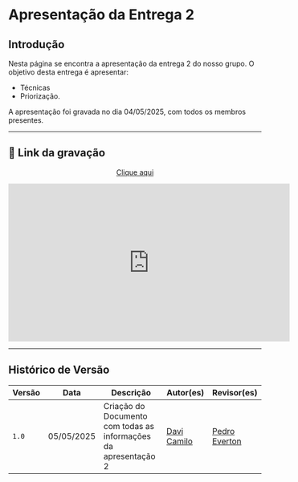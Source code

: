 # Apresentação da Entrega 2

## Introdução
Nesta página se encontra a apresentação da entrega 2 do nosso grupo. O objetivo desta entrega é apresentar:

- Técnicas
- Priorização.

A apresentação foi gravada no dia 04/05/2025, com todos os membros presentes.

---

## 🎥 Link da gravação

<p style="text-align: center"><a href="https://www.youtube.com/watch?v=63nDJKC6v1I" target="blanket">Clique aqui</a></p>

<p style="text-align: center">
  <iframe width="560" height="315"
          src="https://www.youtube.com/watch?v=63nDJKC6v1I"
          title="YouTube video player"
          frameborder="0"
          allow="accelerometer; autoplay; clipboard-write; encrypted-media; gyroscope; picture-in-picture; web-share"
          allowfullscreen>
  </iframe>
</p>

---

## Histórico de Versão

| Versão | Data          | Descrição                          | Autor(es)     |  Revisor(es)  |
| ------ | ------------- | ---------------------------------- | ------------- | ------------- |
| `1.0`  |  05/05/2025   |  Criação do Documento com todas as informações da apresentação 2 | [Davi Camilo](https://github.com/Davicamilo23) | [Pedro Everton](https://github.com/pedroeverton217) |
